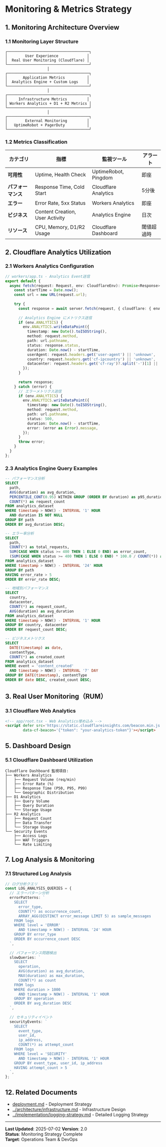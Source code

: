 # Monitoring & Metrics Strategy

## 1. Monitoring Architecture Overview

### 1.1 Monitoring Layer Structure
```
┌─────────────────────────────────────┐
│        User Experience             │
│  Real User Monitoring (Cloudflare) │
└─────────────────────────────────────┘
                   │
┌─────────────────────────────────────┐
│       Application Metrics          │
│  Analytics Engine + Custom Logs    │
└─────────────────────────────────────┘
                   │
┌─────────────────────────────────────┐
│     Infrastructure Metrics         │
│ Workers Analytics + D1 + R2 Metrics │
└─────────────────────────────────────┘
                   │
┌─────────────────────────────────────┐
│        External Monitoring         │
│   UptimeRobot + PagerDuty          │
└─────────────────────────────────────┘
```

### 1.2 Metrics Classification
| カテゴリ | 指標 | 監視ツール | アラート |
|----------|------|------------|----------|
| **可用性** | Uptime, Health Check | UptimeRobot, Pingdom | 即座 |
| **パフォーマンス** | Response Time, Cold Start | Cloudflare Analytics | 5分後 |
| **エラー** | Error Rate, 5xx Status | Workers Analytics | 即座 |
| **ビジネス** | Content Creation, User Activity | Analytics Engine | 日次 |
| **リソース** | CPU, Memory, D1/R2 Usage | Cloudflare Dashboard | 閾値超過時 |

## 2. Cloudflare Analytics Utilization

### 2.1 Workers Analytics Configuration
```typescript
// workers/app.ts - Analytics Event送信
export default {
  async fetch(request: Request, env: CloudflareEnv): Promise<Response> {
    const startTime = Date.now();
    const url = new URL(request.url);
    
    try {
      const response = await server.fetch(request, { cloudflare: { env } });
      
      // Analytics Engine にメトリクス送信
      if (env.ANALYTICS) {
        env.ANALYTICS.writeDataPoint({
          timestamp: new Date().toISOString(),
          method: request.method,
          path: url.pathname,
          status: response.status,
          duration: Date.now() - startTime,
          userAgent: request.headers.get('user-agent') || 'unknown',
          country: request.headers.get('cf-ipcountry') || 'unknown',
          datacenter: request.headers.get('cf-ray')?.split('-')[1] || 'unknown',
        });
      }
      
      return response;
    } catch (error) {
      // エラーメトリクス送信
      if (env.ANALYTICS) {
        env.ANALYTICS.writeDataPoint({
          timestamp: new Date().toISOString(),
          method: request.method,
          path: url.pathname,
          status: 500,
          duration: Date.now() - startTime,
          error: (error as Error).message,
        });
      }
      throw error;
    }
  }
};
```

### 2.3 Analytics Engine Query Examples
```sql
-- パフォーマンス分析
SELECT 
  path,
  AVG(duration) as avg_duration,
  PERCENTILE_CONT(0.95) WITHIN GROUP (ORDER BY duration) as p95_duration,
  COUNT(*) as request_count
FROM analytics_dataset 
WHERE timestamp > NOW() - INTERVAL '1' HOUR
  AND duration IS NOT NULL
GROUP BY path
ORDER BY avg_duration DESC;

-- エラー率分析
SELECT 
  path,
  COUNT(*) as total_requests,
  SUM(CASE WHEN status >= 400 THEN 1 ELSE 0 END) as error_count,
  (SUM(CASE WHEN status >= 400 THEN 1 ELSE 0 END) * 100.0 / COUNT(*)) as error_rate
FROM analytics_dataset
WHERE timestamp > NOW() - INTERVAL '24' HOUR
GROUP BY path
HAVING error_rate > 5
ORDER BY error_rate DESC;

-- 地域別パフォーマンス
SELECT 
  country,
  datacenter,
  COUNT(*) as request_count,
  AVG(duration) as avg_duration
FROM analytics_dataset
WHERE timestamp > NOW() - INTERVAL '1' HOUR
GROUP BY country, datacenter
ORDER BY request_count DESC;

-- ビジネスメトリクス
SELECT 
  DATE(timestamp) as date,
  contentType,
  COUNT(*) as created_count
FROM analytics_dataset
WHERE event = 'content_created'
  AND timestamp > NOW() - INTERVAL '7' DAY
GROUP BY DATE(timestamp), contentType
ORDER BY date DESC, created_count DESC;
```

## 3. Real User Monitoring（RUM）

### 3.1 Cloudflare Web Analytics
```html
<!-- app/root.tsx - Web Analytics埋め込み -->
<script defer src='https://static.cloudflareinsights.com/beacon.min.js'
        data-cf-beacon='{"token": "your-analytics-token"}'></script>
```

## 5. Dashboard Design

### 5.1 Cloudflare Dashboard Utilization
```
Cloudflare Dashboard 監視項目:
├── Workers Analytics
│   ├── Request Volume (req/min)
│   ├── Error Rate (%)
│   ├── Response Time (P50, P95, P99)
│   └── Geographic Distribution
├── D1 Analytics  
│   ├── Query Volume
│   ├── Query Duration
│   └── Storage Usage
├── R2 Analytics
│   ├── Request Count
│   ├── Data Transfer
│   └── Storage Usage
└── Security Events
    ├── Access Logs
    ├── WAF Triggers
    └── Rate Limiting
```

## 7. Log Analysis & Monitoring

### 7.1 Structured Log Analysis
```typescript
// ログ分析クエリ
const LOG_ANALYSIS_QUERIES = {
  // エラーパターン分析
  errorPatterns: `
    SELECT 
      error_type,
      COUNT(*) as occurrence_count,
      ARRAY_AGG(DISTINCT error_message LIMIT 5) as sample_messages
    FROM logs 
    WHERE level = 'ERROR' 
      AND timestamp > NOW() - INTERVAL '24' HOUR
    GROUP BY error_type
    ORDER BY occurrence_count DESC
  `,
  
  // パフォーマンス問題検出
  slowQueries: `
    SELECT 
      operation,
      AVG(duration) as avg_duration,
      MAX(duration) as max_duration,
      COUNT(*) as count
    FROM logs 
    WHERE duration > 1000 
      AND timestamp > NOW() - INTERVAL '1' HOUR
    GROUP BY operation
    ORDER BY avg_duration DESC
  `,
  
  // セキュリティイベント
  securityEvents: `
    SELECT 
      event_type,
      user_id,
      ip_address,
      COUNT(*) as attempt_count
    FROM logs 
    WHERE level = 'SECURITY' 
      AND timestamp > NOW() - INTERVAL '1' HOUR
    GROUP BY event_type, user_id, ip_address
    HAVING attempt_count > 5
  `,
};
```

## 12. Related Documents

- [deployment.md](deployment.md) - Deployment Strategy
- [../architecture/infrastructure.md](../architecture/infrastructure.md) - Infrastructure Design
- [../implementation/logging-strategy.md](../implementation/logging-strategy.md) - Detailed Logging Strategy

---

**Last Updated**: 2025-07-02
**Version**: 2.0  
**Status**: Monitoring Strategy Complete  
**Target**: Operations Team & DevOps
